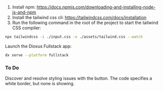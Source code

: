 
1. Install npm: https://docs.npmjs.com/downloading-and-installing-node-js-and-npm
2. Install the tailwind css cli: https://tailwindcss.com/docs/installation
3. Run the following command in the root of the project to start the tailwind CSS compiler:

```bash
npx tailwindcss -i ./input.css -o ./assets/tailwind.css --watch
```

Launch the Dioxus Fullstack app:

```bash
dx serve --platform fullstack
```

### To Do

Discover and resolve styling issues with the button. The code specifies a white border, but none is showing.